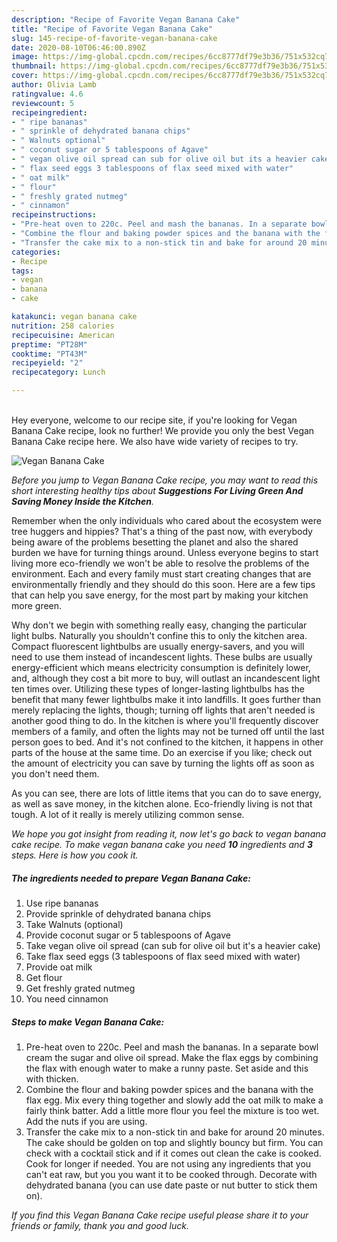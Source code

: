 ```yaml
---
description: "Recipe of Favorite Vegan Banana Cake"
title: "Recipe of Favorite Vegan Banana Cake"
slug: 145-recipe-of-favorite-vegan-banana-cake
date: 2020-08-10T06:46:00.890Z
image: https://img-global.cpcdn.com/recipes/6cc8777df79e3b36/751x532cq70/vegan-banana-cake-recipe-main-photo.jpg
thumbnail: https://img-global.cpcdn.com/recipes/6cc8777df79e3b36/751x532cq70/vegan-banana-cake-recipe-main-photo.jpg
cover: https://img-global.cpcdn.com/recipes/6cc8777df79e3b36/751x532cq70/vegan-banana-cake-recipe-main-photo.jpg
author: Olivia Lamb
ratingvalue: 4.6
reviewcount: 5
recipeingredient:
- " ripe bananas"
- " sprinkle of dehydrated banana chips"
- " Walnuts optional"
- " coconut sugar or 5 tablespoons of Agave"
- " vegan olive oil spread can sub for olive oil but its a heavier cake"
- " flax seed eggs 3 tablespoons of flax seed mixed with water"
- " oat milk"
- " flour"
- " freshly grated nutmeg"
- " cinnamon"
recipeinstructions:
- "Pre-heat oven to 220c. Peel and mash the bananas. In a separate bowl cream the sugar and olive oil spread. Make the flax eggs by combining the flax with enough water to make a runny paste. Set aside and this with thicken."
- "Combine the flour and baking powder spices and the banana with the flax egg. Mix every thing together and slowly add the oat milk to make a fairly think batter. Add a little more flour you feel the mixture is too wet. Add the nuts if you are using."
- "Transfer the cake mix to a non-stick tin and bake for around 20 minutes. The cake should be golden on top and slightly bouncy but firm. You can check with a cocktail stick and if it comes out clean the cake is cooked. Cook for longer if needed. You are not using any ingredients that you can&#39;t eat raw, but you you want it to be cooked through. Decorate with dehydrated banana (you can use date paste or nut butter to stick them on)."
categories:
- Recipe
tags:
- vegan
- banana
- cake

katakunci: vegan banana cake 
nutrition: 258 calories
recipecuisine: American
preptime: "PT28M"
cooktime: "PT43M"
recipeyield: "2"
recipecategory: Lunch

---
```

<br>
Hey everyone, welcome to our recipe site, if you're looking for Vegan Banana Cake recipe, look no further! We provide you only the best Vegan Banana Cake recipe here. We also have wide variety of recipes to try.
<br>


![Vegan Banana Cake](https://img-global.cpcdn.com/recipes/6cc8777df79e3b36/751x532cq70/vegan-banana-cake-recipe-main-photo.jpg)

<i>Before you jump to Vegan Banana Cake recipe, you may want to read this short interesting healthy tips about 
<strong>Suggestions For Living Green And Saving Money Inside the Kitchen</strong>.</i>
</br>

Remember when the only individuals who cared about the ecosystem were tree huggers and hippies? That's a thing of the past now, with everybody being aware of the problems besetting the planet and also the shared burden we have for turning things around. Unless everyone begins to start living more eco-friendly we won't be able to resolve the problems of the environment. Each and every family must start creating changes that are environmentally friendly and they should do this soon. Here are a few tips that can help you save energy, for the most part by making your kitchen more green.

Why don't we begin with something really easy, changing the particular light bulbs. Naturally you shouldn't confine this to only the kitchen area. Compact fluorescent lightbulbs are usually energy-savers, and you will need to use them instead of incandescent lights. These bulbs are usually energy-efficient which means electricity consumption is definitely lower, and, although they cost a bit more to buy, will outlast an incandescent light ten times over. Utilizing these types of longer-lasting lightbulbs has the benefit that many fewer lightbulbs make it into landfills. It goes further than merely replacing the lights, though; turning off lights that aren't needed is another good thing to do. In the kitchen is where you'll frequently discover members of a family, and often the lights may not be turned off until the last person goes to bed. And it's not confined to the kitchen, it happens in other parts of the house at the same time. Do an exercise if you like; check out the amount of electricity you can save by turning the lights off as soon as you don't need them.

As you can see, there are lots of little items that you can do to save energy, as well as save money, in the kitchen alone. Eco-friendly living is not that tough. A lot of it really is merely utilizing common sense.


<i>We hope you got insight from reading it, now let's go back to vegan banana cake recipe. To make vegan banana cake you need <strong>10</strong> ingredients and <strong>3</strong> steps. Here is how you cook it.
</i>

##### The ingredients needed to prepare Vegan Banana Cake:

1. Use  ripe bananas
1. Provide  sprinkle of dehydrated banana chips
1. Take  Walnuts (optional)
1. Provide  coconut sugar or 5 tablespoons of Agave
1. Take  vegan olive oil spread (can sub for olive oil but it&#39;s a heavier cake)
1. Take  flax seed eggs (3 tablespoons of flax seed mixed with water)
1. Provide  oat milk
1. Get  flour
1. Get  freshly grated nutmeg
1. You need  cinnamon


##### Steps to make Vegan Banana Cake:

1. Pre-heat oven to 220c. Peel and mash the bananas. In a separate bowl cream the sugar and olive oil spread. Make the flax eggs by combining the flax with enough water to make a runny paste. Set aside and this with thicken.
1. Combine the flour and baking powder spices and the banana with the flax egg. Mix every thing together and slowly add the oat milk to make a fairly think batter. Add a little more flour you feel the mixture is too wet. Add the nuts if you are using.
1. Transfer the cake mix to a non-stick tin and bake for around 20 minutes. The cake should be golden on top and slightly bouncy but firm. You can check with a cocktail stick and if it comes out clean the cake is cooked. Cook for longer if needed. You are not using any ingredients that you can&#39;t eat raw, but you you want it to be cooked through. Decorate with dehydrated banana (you can use date paste or nut butter to stick them on).


<i>If you find this Vegan Banana Cake recipe useful please share it to your friends or family, thank you and good luck.</i>
